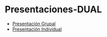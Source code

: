 # Presentaciones-DUAL

- [Presentación Grupal](https://www.canva.com/design/DAGoAICZPFM/s2ALIWfWAY6NbxE17S8oEQ/view?utm_content=DAGoAICZPFM&utm_campaign=share_your_design&utm_medium=link2&utm_source=shareyourdesignpanel)
- [Presentación Individual](https://www.canva.com/design/DAGojnGtUaw/nX6CilI_M5LOfC5jlAmA_A/view?utm_content=DAGojnGtUaw&utm_campaign=share_your_design&utm_medium=link2&utm_source=shareyourdesignpanel)
